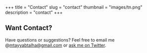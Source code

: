 +++
title = "Contact"
slug = "contact"
thumbnail = "images/tn.png"
description = "contact"
+++

## Want Contact?

Have questions or suggestions? Feel free to email me @[mtayyabtalha@gmail.com](mailto:mtayyabtalha@gmail.com) or [ask me on Twitter](https://twitter.com/naro143).